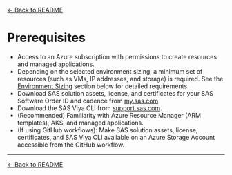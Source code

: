 [← Back to README](../README.md)

# Prerequisites

- Access to an Azure subscription with permissions to create resources and managed applications.
- Depending on the selected environment sizing, a minimum set of resources (such as VMs, IP addresses, and storage) is required. See the [Environment Sizing](#environment-sizing) section below for detailed requirements.
- Download SAS solution assets, license, and certificates for your SAS Software Order ID and cadence from [my.sas.com](https://my.sas.com).
- Download the SAS Viya CLI from [support.sas.com](https://support.sas.com/downloads/package.htm?pid=2512).
- (Recommended) Familiarity with Azure Resource Manager (ARM templates), AKS, and managed applications.
- (If using GitHub workflows): Make SAS solution assets, license, certificates, and SAS Viya CLI available on an Azure Storage Account accessible from the GitHub workflow.

---
[← Back to README](../README.md)
